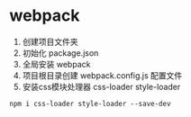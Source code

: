# webpack
1. 创建项目文件夹
2. 初始化 package.json
3. 全局安装 webpack
4. 项目根目录创建 webpack.config.js 配置文件
5. 安装css模块处理器 css-loader style-loader
```
npm i css-loader style-loader --save-dev
```


